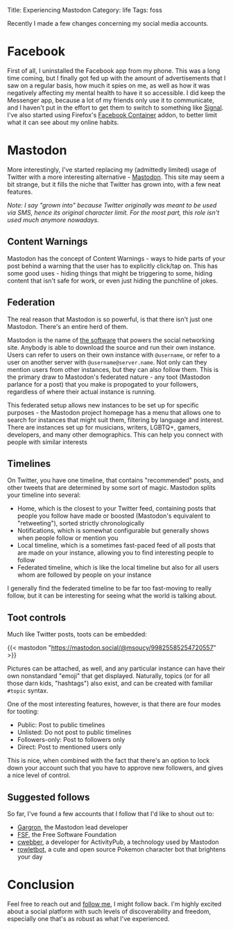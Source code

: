 Title: Experiencing Mastodon
Category: life
Tags: foss

Recently I made a few changes concerning my social media accounts.

Facebook
========

First of all, I uninstalled the Facebook app from my phone.
This was a long time coming, but I finally got fed up with the amount of advertisements that I saw on a regular basis, how much it spies on me, as well as how it was negatively affecting my mental health to have it so accessible.
I did keep the Messenger app, because a lot of my friends only use it to communicate, and I haven't put in the effort to get them to switch to something like [Signal][].
I've also started using Firefox's [Facebook Container][] addon, to better limit what it can see about my online habits.

Mastodon
========

More interestingly, I've started replacing my (admittedly limited) usage of Twitter with a more interesting alternative - [Mastodon][].
This site may seem a bit strange, but it fills the niche that Twitter has grown into, with a few neat features.

*Note: I say "grown into" because Twitter originally was meant to be used via SMS, hence its original character limit. For the most part, this role isn't used much anymore nowadays.*

Content Warnings
----------------

Mastodon has the concept of Content Warnings - ways to hide parts of your post behind a warning that the user has to explicitly click/tap on.
This has some good uses - hiding things that might be triggering to some, hiding content that isn't safe for work, or even just hiding the punchline of jokes.

Federation
----------

The real reason that Mastodon is so powerful, is that there isn't just one Mastodon.
There's an entire herd of them.

Mastodon is the name of [the software][Mastodon source] that powers the social networking site.
Anybody is able to download the source and run their own instance.
Users can refer to users on their own instance with `@username`, or refer to a user on another server with `@username@server.name`.
Not only can they mention users from other instances, but they can also follow them.
This is the primary draw to Mastodon's federated nature - any toot (Mastodon parlance for a post) that you make is propogated to your followers, regardless of where their actual instance is running.

This federated setup allows new instances to be set up for specific purposes - the Mastodon project homepage has a menu that allows one to search for instances that might suit them, filtering by language and interest.
There are instances set up for musicians, writers, LGBTQ+, gamers, developers, and many other demographics. This can help you connect with people with similar interests

Timelines
---------

On Twitter, you have one timeline, that contains "recommended" posts, and other tweets that are determined by some sort of magic.
Mastodon splits your timeline into several:

- Home, which is the closest to your Twitter feed, containing posts that people you follow have made or boosted (Mastodon's equivalent to "retweeting"), sorted strictly chronologically
- Notifications, which is somewhat configurable but generally shows when people follow or mention you
- Local timeline, which is a sometimes fast-paced feed of all posts that are made on your instance, allowing you to find interesting people to follow
- Federated timeline, which is like the local timeline but also for all users whom are followed by people on your instance

I generally find the federated timeline to be far too fast-moving to really follow, but it can be interesting for seeing what the world is talking about.

Toot controls
-------------

Much like Twitter posts, toots can be embedded:

{{< mastodon "https://mastodon.social/@msoucy/99825585254720557" >}}

Pictures can be attached, as well, and any particular instance can have their own nonstandard "emoji" that get displayed.
Naturally, topics (or for all those darn kids, "hashtags") also exist, and can be created with familiar `#topic` syntax.

One of the most interesting features, however, is that there are four modes for tooting:

- Public: Post to public timelines
- Unlisted: Do not post to public timelines
- Followers-only: Post to followers only
- Direct: Post to mentioned users only

This is nice, when combined with the fact that there's an option to lock down your account such that you have to approve new followers, and gives a nice level of control.

Suggested follows
-----------------

So far, I've found a few accounts that I follow that I'd like to shout out to:

- [Gargron](https://mastodon.social/@Gargron), the Mastodon lead developer
- [FSF](https://status.fsf.org/fsf), the Free Software Foundation
- [cwebber](https://octodon.social/@cwebber), a developer for ActivityPub, a technology used by Mastodon
- [rowletbot](https://mastodon.social/@rowletbot), a cute and open source Pokemon character bot that brightens your day

Conclusion
==========

Feel free to reach out and [follow me](https://mastodon.social/@msoucy), I might follow back.
I'm highly excited about a social platform with such levels of discoverability and freedom, especially one that's as robust as what I've experienced.

[Signal]: https://www.signal.org/
[Facebook Container]: https://addons.mozilla.org/en-US/firefox/addon/facebook-container/
[Mastodon]: https://joinmastodon.org/
[Mastodon source]: https://github.com/tootsuite/mastodon
